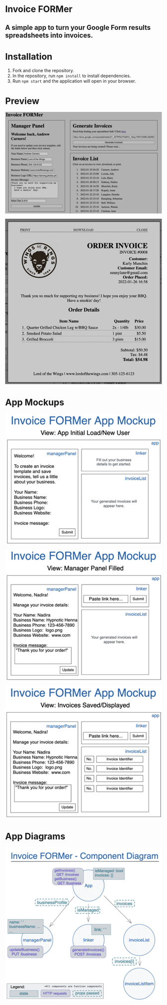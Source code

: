 # **Invoice FORMer**

## A simple app to turn your Google Form results spreadsheets into invoices.

# Installation

1. Fork and clone the repository.
2. In the repository, run `npm install` to install dependencies.
3. Run `npm start` and the application  will open in your browser.

# Preview

![App main page preview](/project/app-preview.png)

![App invoice preview](/project/invoice-preview.png)


# App Mockups

![Mockup A](/project/mockups/mockupA-1-initial-load.png)

![Mockup B](/project/mockups/mockupB-1-manager-filled.png)

![Mockup C](/project/mockups/mockupC-2-invoices-saved.png)


# App Diagrams

![Component Diagram](/project/mockups/component-diagram.png)
